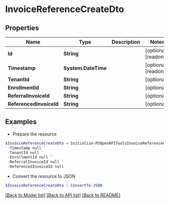 # InvoiceReferenceCreateDto
## Properties

Name | Type | Description | Notes
------------ | ------------- | ------------- | -------------
**Id** | **String** |  | [optional] [readonly] 
**Timestamp** | **System.DateTime** |  | [optional] [readonly] 
**TenantId** | **String** |  | [optional] 
**EnrollmentId** | **String** |  | [optional] 
**ReferralInvoiceId** | **String** |  | [optional] 
**ReferencedInvoiceId** | **String** |  | [optional] 

## Examples

- Prepare the resource
```powershell
$InvoiceReferenceCreateDto = Initialize-PSOpenAPIToolsInvoiceReferenceCreateDto  -Id null `
 -Timestamp null `
 -TenantId null `
 -EnrollmentId null `
 -ReferralInvoiceId null `
 -ReferencedInvoiceId null
```

- Convert the resource to JSON
```powershell
$InvoiceReferenceCreateDto | ConvertTo-JSON
```

[[Back to Model list]](../README.md#documentation-for-models) [[Back to API list]](../README.md#documentation-for-api-endpoints) [[Back to README]](../README.md)

